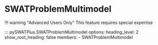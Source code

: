 # SWATProblemMultimodel
!!! warning "Advanced Users Only"
    This feature requires special expertise

::: pySWATPlus.SWATProblemMultimodel
    options:
      heading_level: 2
      show_root_heading: false
      members:
        - SWATProblemMultimodel